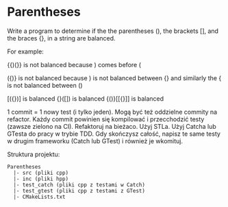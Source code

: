 # Parentheses

Write a program to determine if the the parentheses (),
the brackets [], and the braces {}, in a string are balanced.

For example:

{{)(}} is not balanced because ) comes before (

({)} is not balanced because ) is not balanced between {}
     and similarly the { is not balanced between ()

[({})] is balanced
{}([]) is balanced
{()}[[{}]] is balanced

1 commit = 1 nowy test (i tylko jeden). Mogą być też oddzielne commity na refactor. Każdy commit powinien się kompilować i przecchodzić testy (zawsze zielono na CI). Refaktoruj na bieżaco. Użyj STLa. Użyj Catcha lub GTesta do pracy w trybie TDD.
Gdy skończysz całość, napisz te same testy w drugim frameworku (Catch lub GTest) i również je wkomituj.

Struktura projektu:

```
Parentheses
  |- src (pliki cpp)
  |- inc (pliki hpp)
  |- test_catch (pliki cpp z testami w Catch)
  |- test_gtest (pliki cpp z testami z GTest)
  |- CMakeLists.txt
```
